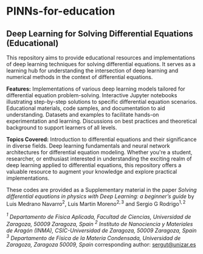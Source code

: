 # PINNs-for-education
Deep Learning for Solving Differential Equations (Educational)
---
This repository aims to provide educational resources and implementations of deep learning techniques for solving differential equations. It serves as a learning hub for understanding the intersection of deep learning and numerical methods in the context of differential equations.

**Features:**
Implementations of various deep learning models tailored for differential equation problem-solving.
Interactive Jupyter notebooks illustrating step-by-step solutions to specific differential equation scenarios.
Educational materials, code samples, and documentation to aid understanding.
Datasets and examples to facilitate hands-on experimentation and learning.
Discussions on best practices and theoretical background to support learners of all levels.

**Topics Covered:**
Introduction to differential equations and their significance in diverse fields.
Deep learning fundamentals and neural network architectures for differential equation modeling.
Whether you're a student, researcher, or enthusiast interested in understanding the exciting realm of deep learning applied to differential equations, this repository offers a valuable resource to augment your knowledge and explore practical implementations. 

These codes are provided as a Supplementary material in the paper  *Solving differential equations in physics with Deep Learning: a beginner’s guide* 
by Luis Medrano Navarro$^2$, Luis Martin Moreno$^{2,3}$ and Sergio G Rodrigo$^{1,2}$

*$^1$ Departamento de Física Aplicada, Facultad de Ciencias, Universidad de
Zaragoza, 50009 Zaragoza, Spain*
*$^2$ Instituto de Nanociencia y Materiales de Aragón (INMA), CSIC-Universidad de Zaragoza, 50009 Zaragoza, Spain*
*$^3$ Departamento de Física de la Materia Condensada, Universidad de Zaragoza, Zaragoza 50009, Spain*
corresponding author: sergut@unizar.es
